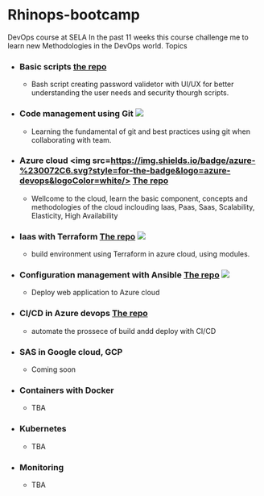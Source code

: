 # Rhinops-bootcamp
DevOps course at SELA 
In the past 11 weeks this course challenge me to learn new Methodologies in the DevOps world.
Topics
- ### Basic scripts [the repo](https://github.com/MatanTal2/devops-scripts)
  - Bash script creating password validetor with UI/UX for better understanding the user needs and security thourgh scripts.
- ### Code management using Git <a href="https://git-scm.com/" title="Git"><img src="https://raw.githubusercontent.com/hussainweb/hussainweb/main/icons/git.png" /></a>
  - Learning the fundamental of git and best practices using git when collaborating with team.
- ### Azure cloud <a><img src=https://img.shields.io/badge/azure-%230072C6.svg?style=for-the-badge&logo=azure-devops&logoColor=white/></a> [The repo](https://github.com/MatanTal2/Azure-Cloud-fundamentals)
  - Wellcome to the cloud, learn the basic component, concepts and methodologies of the cloud inclouding Iaas, Paas, Saas, Scalability,
    Elasticity, High Availability
- ### Iaas with Terraform [The repo](https://github.com/MatanTal2/terraform) <a href="https://www.terraform.io/" title="Terraform"><img src="https://raw.githubusercontent.com/hussainweb/hussainweb/main/icons/terraform.png" /></a> 
  - build environment using Terraform in azure cloud, using modules.
- ### Configuration management with Ansible [The repo](https://github.com/MatanTal2/ansible) <a href="https://www.ansible.com/" title="Ansible"><img src="https://raw.githubusercontent.com/hussainweb/hussainweb/main/icons/ansible.png" /></a>
  - Deploy web application to Azure cloud
- ### CI/CD in Azure devops [The repo](https://github.com/MatanTal2/CICD-with-azure)
  - automate the prossece of build andd deploy with CI/CD
- ### SAS in Google cloud, GCP
  - Coming soon
- ### Containers with Docker
  - TBA
- ### Kubernetes
  - TBA
- ### Monitoring
  - TBA

